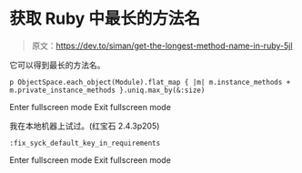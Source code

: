 # 获取 Ruby 中最长的方法名

> 原文：<https://dev.to/siman/get-the-longest-method-name-in-ruby-5jl>

它可以得到最长的方法名。

```
p ObjectSpace.each_object(Module).flat_map { |m| m.instance_methods + m.private_instance_methods }.uniq.max_by(&:size) 
```

Enter fullscreen mode Exit fullscreen mode

我在本地机器上试过。(红宝石 2.4.3p205)

```
:fix_syck_default_key_in_requirements 
```

Enter fullscreen mode Exit fullscreen mode